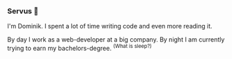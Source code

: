 ### Servus 👋

I'm Dominik. I spent a lot of time writing code and even more reading it.

By day I work as a web-developer at a big company. By night I am currently trying to earn my bachelors-degree. <sup>(What is sleep?)</sup>


<!--
**wgnrd/wgnrd** is a ✨ _special_ ✨ repository because its `README.md` (this file) appears on your GitHub profile.

Here are some ideas to get you started:

- 🔭 I’m currently working on ...
- 🌱 I’m currently learning ...
- 👯 I’m looking to collaborate on ...
- 🤔 I’m looking for help with ...
- 💬 Ask me about ...
- 📫 How to reach me: ...
- 😄 Pronouns: ...
- ⚡ Fun fact: ...
-->
